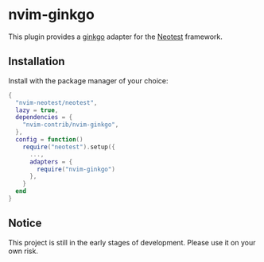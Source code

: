 # nvim-ginkgo

This plugin provides a [ginkgo](https://github.com/onsi/ginkgo) adapter for the
[Neotest](https://github.com/nvim-neotest/neotest) framework.

## Installation

Install with the package manager of your choice:

```lua
{
  "nvim-neotest/neotest",
  lazy = true,
  dependencies = {
    "nvim-contrib/nvim-ginkgo",
  },
  config = function()
    require("neotest").setup({
      ...,
      adapters = {
        require("nvim-ginkgo")
      },
    }
  end
}
```

## Notice

This project is still in the early stages of development. Please use it on your
own risk.
